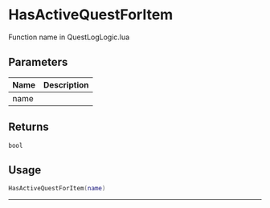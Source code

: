 # HasActiveQuestForItem

Function name in QuestLogLogic.lua

## Parameters

| Name | Description |
| ---- | ----------- |
| name |             |

## Returns

`bool`

## Usage

```lua
HasActiveQuestForItem(name)
```

---
